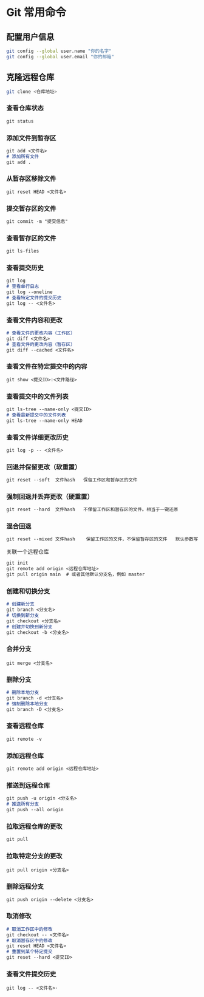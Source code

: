 # Git 常用命令

## 配置用户信息

```bash
git config --global user.name "你的名字"
git config --global user.email "你的邮箱"
```

## 克隆远程仓库

```bash
git clone <仓库地址>
```

### 查看仓库状态

```markdown
git status
```

### 添加文件到暂存区

```markdown
git add <文件名>
# 添加所有文件
git add .
```

### 从暂存区移除文件

```markdown
git reset HEAD <文件名>
```

### 提交暂存区的文件

```markdown
git commit -m "提交信息"
```

### 查看暂存区的文件

```markdown
git ls-files
```

### 查看提交历史

```markdown
git log
# 查看单行日志
git log --oneline
# 查看特定文件的提交历史
git log -- <文件名>
```

### 查看文件内容和更改

```md
# 查看文件的更改内容（工作区）
git diff <文件名>
# 查看文件的更改内容（暂存区）
git diff --cached <文件名>

```

### 查看文件在特定提交中的内容

```markdown
git show <提交ID>:<文件路径>
```

### 查看提交中的文件列表

```markdown
git ls-tree --name-only <提交ID>
# 查看最新提交中的文件列表
git ls-tree --name-only HEAD
```

### 查看文件详细更改历史

```markdown
git log -p -- <文件名>

```

### 回退并保留更改（软重置）

```markdown
git reset --soft  文件hash   保留工作区和暂存区的文件
```

### 强制回退并丢弃更改（硬重置）

```markdown
git reset --hard  文件hash   不保留工作区和暂存区的文件。相当于一键还原
```

### 混合回退

```markdown
git reset --mixed 文件hash    保留工作区的文件，不保留暂存区的文件   默认参数写的时候 可以不写 --mixed
```

关联一个远程仓库	

```markdown
git init
git remote add origin <远程仓库地址>
git pull origin main  # 或者其他默认分支名，例如 master
```



### 创建和切换分支

```markdown
# 创建新分支
git branch <分支名>
# 切换到新分支
git checkout <分支名>
# 创建并切换到新分支
git checkout -b <分支名>
```

### 合并分支

```mariadb
git merge <分支名>
```

### 删除分支

```markdown
# 删除本地分支
git branch -d <分支名>
# 强制删除本地分支
git branch -D <分支名>

```

### 查看远程仓库

```md
git remote -v
```

### 添加远程仓库

```markdown
git remote add origin <远程仓库地址>
```

### 推送到远程仓库

```markdown
git push -u origin <分支名>
# 推送所有分支
git push --all origin
```

### 拉取远程仓库的更改

```markdown
git pull
```

### 拉取特定分支的更改

```mariadb
git pull origin <分支名>
```

### 删除远程分支

```markdown
git push origin --delete <分支名>
```

### 取消修改

```markdown
# 取消工作区中的修改
git checkout -- <文件名>
# 取消暂存区中的修改
git reset HEAD <文件名>
# 重置到某个特定提交
git reset --hard <提交ID>
```

### 查看文件提交历史

```
git log -- <文件名>·